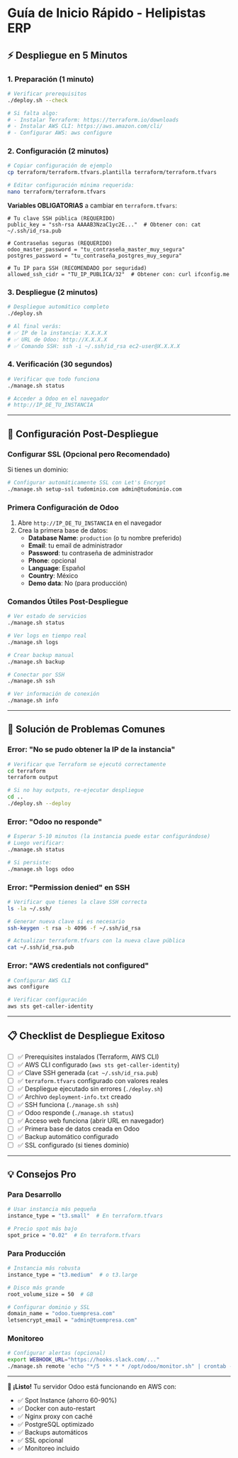 # Guía de Inicio Rápido - Helipistas ERP

## ⚡ Despliegue en 5 Minutos

### 1. Preparación (1 minuto)

```bash
# Verificar prerequisitos
./deploy.sh --check

# Si falta algo:
# - Instalar Terraform: https://terraform.io/downloads
# - Instalar AWS CLI: https://aws.amazon.com/cli/
# - Configurar AWS: aws configure
```

### 2. Configuración (2 minutos)

```bash
# Copiar configuración de ejemplo
cp terraform/terraform.tfvars.plantilla terraform/terraform.tfvars

# Editar configuración mínima requerida:
nano terraform/terraform.tfvars
```

**Variables OBLIGATORIAS** a cambiar en `terraform.tfvars`:

```hcl
# Tu clave SSH pública (REQUERIDO)
public_key = "ssh-rsa AAAAB3NzaC1yc2E..."  # Obtener con: cat ~/.ssh/id_rsa.pub

# Contraseñas seguras (REQUERIDO)
odoo_master_password = "tu_contraseña_master_muy_segura"
postgres_password = "tu_contraseña_postgres_muy_segura"

# Tu IP para SSH (RECOMENDADO por seguridad)
allowed_ssh_cidr = "TU_IP_PUBLICA/32"  # Obtener con: curl ifconfig.me
```

### 3. Despliegue (2 minutos)

```bash
# Despliegue automático completo
./deploy.sh

# Al final verás:
# ✅ IP de la instancia: X.X.X.X
# ✅ URL de Odoo: http://X.X.X.X
# ✅ Comando SSH: ssh -i ~/.ssh/id_rsa ec2-user@X.X.X.X
```

### 4. Verificación (30 segundos)

```bash
# Verificar que todo funciona
./manage.sh status

# Acceder a Odoo en el navegador
# http://IP_DE_TU_INSTANCIA
```

---

## 🔧 Configuración Post-Despliegue

### Configurar SSL (Opcional pero Recomendado)

Si tienes un dominio:

```bash
# Configurar automáticamente SSL con Let's Encrypt
./manage.sh setup-ssl tudominio.com admin@tudominio.com
```

### Primera Configuración de Odoo

1. Abre `http://IP_DE_TU_INSTANCIA` en el navegador
2. Crea la primera base de datos:
   - **Database Name**: `production` (o tu nombre preferido)
   - **Email**: tu email de administrador
   - **Password**: tu contraseña de administrador
   - **Phone**: opcional
   - **Language**: Español
   - **Country**: México
   - **Demo data**: No (para producción)

### Comandos Útiles Post-Despliegue

```bash
# Ver estado de servicios
./manage.sh status

# Ver logs en tiempo real
./manage.sh logs

# Crear backup manual
./manage.sh backup

# Conectar por SSH
./manage.sh ssh

# Ver información de conexión
./manage.sh info
```

---

## 🚨 Solución de Problemas Comunes

### Error: "No se pudo obtener la IP de la instancia"

```bash
# Verificar que Terraform se ejecutó correctamente
cd terraform
terraform output

# Si no hay outputs, re-ejecutar despliegue
cd ..
./deploy.sh --deploy
```

### Error: "Odoo no responde"

```bash
# Esperar 5-10 minutos (la instancia puede estar configurándose)
# Luego verificar:
./manage.sh status

# Si persiste:
./manage.sh logs odoo
```

### Error: "Permission denied" en SSH

```bash
# Verificar que tienes la clave SSH correcta
ls -la ~/.ssh/

# Generar nueva clave si es necesario
ssh-keygen -t rsa -b 4096 -f ~/.ssh/id_rsa

# Actualizar terraform.tfvars con la nueva clave pública
cat ~/.ssh/id_rsa.pub
```

### Error: "AWS credentials not configured"

```bash
# Configurar AWS CLI
aws configure

# Verificar configuración
aws sts get-caller-identity
```

---

## 📋 Checklist de Despliegue Exitoso

- [ ] ✅ Prerequisites instalados (Terraform, AWS CLI)
- [ ] ✅ AWS CLI configurado (`aws sts get-caller-identity`)
- [ ] ✅ Clave SSH generada (`cat ~/.ssh/id_rsa.pub`)
- [ ] ✅ `terraform.tfvars` configurado con valores reales
- [ ] ✅ Despliegue ejecutado sin errores (`./deploy.sh`)
- [ ] ✅ Archivo `deployment-info.txt` creado
- [ ] ✅ SSH funciona (`./manage.sh ssh`)
- [ ] ✅ Odoo responde (`./manage.sh status`)
- [ ] ✅ Acceso web funciona (abrir URL en navegador)
- [ ] ✅ Primera base de datos creada en Odoo
- [ ] ✅ Backup automático configurado
- [ ] ✅ SSL configurado (si tienes dominio)

---

## 💡 Consejos Pro

### Para Desarrollo

```bash
# Usar instancia más pequeña
instance_type = "t3.small"  # En terraform.tfvars

# Precio spot más bajo
spot_price = "0.02"  # En terraform.tfvars
```

### Para Producción

```bash
# Instancia más robusta
instance_type = "t3.medium"  # o t3.large

# Disco más grande
root_volume_size = 50  # GB

# Configurar dominio y SSL
domain_name = "odoo.tuempresa.com"
letsencrypt_email = "admin@tuempresa.com"
```

### Monitoreo

```bash
# Configurar alertas (opcional)
export WEBHOOK_URL="https://hooks.slack.com/..."
./manage.sh remote 'echo "*/5 * * * * /opt/odoo/monitor.sh" | crontab -'
```

---

**🎉 ¡Listo!** Tu servidor Odoo está funcionando en AWS con:
- ✅ Spot Instance (ahorro 60-90%)
- ✅ Docker con auto-restart
- ✅ Nginx proxy con caché
- ✅ PostgreSQL optimizado
- ✅ Backups automáticos
- ✅ SSL opcional
- ✅ Monitoreo incluido
